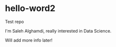 # hello-word2
Test repo


I'm Saleh Alghamdi, really interested in Data Science. 

Will add more info later!
